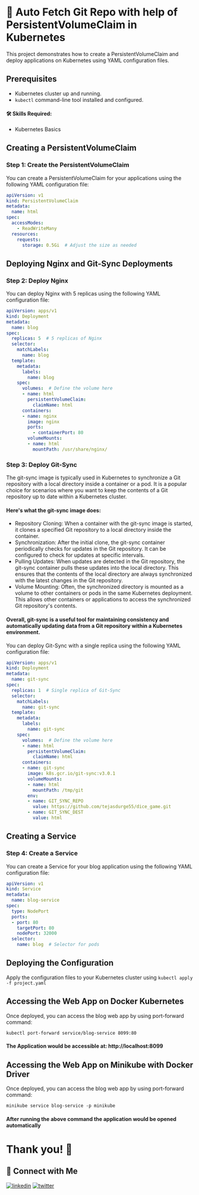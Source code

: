 # 🚀 Auto Fetch Git Repo with help of PersistentVolumeClaim in Kubernetes

This project demonstrates how to create a PersistentVolumeClaim and deploy applications on Kubernetes using YAML configuration files.

## Prerequisites
- Kubernetes cluster up and running.
- `kubectl` command-line tool installed and configured.

#### 🛠 Skills Required:
- Kubernetes Basics

## Creating a PersistentVolumeClaim

### Step 1: Create the PersistentVolumeClaim
You can create a PersistentVolumeClaim for your applications using the following YAML configuration file:
```yaml
apiVersion: v1
kind: PersistentVolumeClaim
metadata:
  name: html
spec:
  accessModes:
    - ReadWriteMany
  resources:
    requests:
      storage: 0.5Gi  # Adjust the size as needed
```
## Deploying Nginx and Git-Sync Deployments
### Step 2: Deploy Nginx
You can deploy Nginx with 5 replicas using the following YAML configuration file:
```yaml
apiVersion: apps/v1
kind: Deployment
metadata:
  name: blog
spec:
  replicas: 5  # 5 replicas of Nginx
  selector:
    matchLabels:
      name: blog
  template:
    metadata:
      labels:
        name: blog
    spec:
      volumes:  # Define the volume here
      - name: html
        persistentVolumeClaim:
          claimName: html
      containers:
      - name: nginx
        image: nginx
        ports:
          - containerPort: 80
        volumeMounts:
        - name: html
          mountPath: /usr/share/nginx/

```

### Step 3: Deploy Git-Sync
The git-sync image is typically used in Kubernetes to synchronize a Git repository with a local directory inside a container or a pod. It is a popular choice for scenarios where you want to keep the contents of a Git repository up to date within a Kubernetes cluster.

#### Here's what the git-sync image does:
- Repository Cloning: When a container with the git-sync image is started, it clones a specified Git repository to a local directory inside the container.
- Synchronization: After the initial clone, the git-sync container periodically checks for updates in the Git repository. It can be configured to check for updates at specific intervals.
- Pulling Updates: When updates are detected in the Git repository, the git-sync container pulls these updates into the local directory. This ensures that the contents of the local directory are always synchronized with the latest changes in the Git repository.
- Volume Mounting: Often, the synchronized directory is mounted as a volume to other containers or pods in the same Kubernetes deployment. This allows other containers or applications to access the synchronized Git repository's contents.

#### Overall, git-sync is a useful tool for maintaining consistency and automatically updating data from a Git repository within a Kubernetes environment.

You can deploy Git-Sync with a single replica using the following YAML configuration file:
```yaml
apiVersion: apps/v1
kind: Deployment
metadata:
  name: git-sync
spec:
  replicas: 1  # Single replica of Git-Sync
  selector:
    matchLabels:
      name: git-sync
  template:
    metadata:
      labels:
        name: git-sync
    spec:
      volumes:  # Define the volume here
      - name: html
        persistentVolumeClaim:
          claimName: html
      containers:
      - name: git-sync
        image: k8s.gcr.io/git-sync:v3.0.1
        volumeMounts:
        - name: html
          mountPath: /tmp/git
        env:
        - name: GIT_SYNC_REPO
          value: https://github.com/tejasdurge55/dice_game.git
        - name: GIT_SYNC_DEST
          value: html

```
## Creating a Service
### Step 4: Create a Service
You can create a Service for your blog application using the following YAML configuration file:
```yaml
apiVersion: v1
kind: Service
metadata:
  name: blog-service
spec:
  type: NodePort
  ports:
  - port: 80
    targetPort: 80
    nodePort: 32000
  selector:
    name: blog  # Selector for pods

```
## Deploying the Configuration
Apply the configuration files to your Kubernetes cluster using `kubectl apply -f project.yaml`

## Accessing the Web App on Docker Kubernetes
Once deployed, you can access the blog web app by using port-forward command:
```
kubectl port-forward service/blog-service 8099:80
```
#### The Application would be accessible at: http://localhost:8099

## Accessing the Web App on Minikube with Docker Driver
Once deployed, you can access the blog web app by using port-forward command:
```
minikube service blog-service -p minikube
```
#### After running the above command the application would be opened automatically

# Thank you! 👋

## 🔗 Connect with Me
[![linkedin](https://img.shields.io/badge/linkedin-0A66C2?style=for-the-badge&logo=linkedin&logoColor=white)](https://www.linkedin.com/in/tejas-durge-0a62a128a/)
[![twitter](https://img.shields.io/badge/twitter-1DA1F2?style=for-the-badge&logo=twitter&logoColor=white)](https://twitter.com/TejasDurge55)

